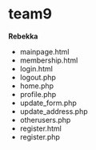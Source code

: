# team9
<strong>Rebekka</strong>
<ul>
<li>mainpage.html</li>
<li>membership.html</li>
<li>login.html</li>
<li>logout.php</li>
<li>home.php</li>
<li>profile.php</li>
<li>update_form.php</li>
<li>update_address.php</li>
<li>otherusers.php</li>
<li>register.html</li>
<li>register.php</li>
</ul>
 
